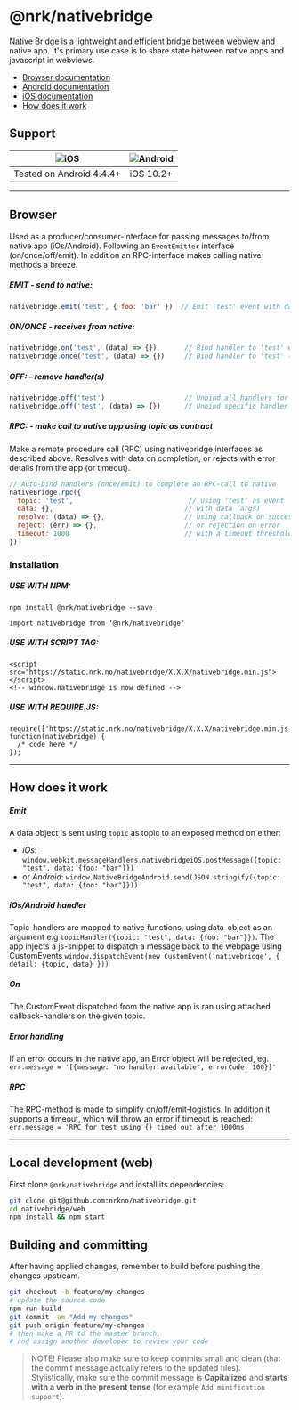 # @nrk/nativebridge

Native Bridge is a lightweight and efficient bridge between webview and native app. It's primary use case is to share state between native apps and javascript in webviews.

- [Browser documentation](#browser)
- [Android documentation](https://github.com/nrkno/nativebridge-android)
- [iOS documentation](https://github.com/nrkno/nativebridge-android)
- [How does it work](#how-does-it-work)

## Support
![iOS](https://cdnjs.cloudflare.com/ajax/libs/browser-logos/42.7.1/archive/safari-ios_1-6/safari-ios_1-6_24x24.png) | ![Android](https://cdnjs.cloudflare.com/ajax/libs/browser-logos/42.7.1/android/android_24x24.png)
--- | ---
Tested on Android 4.4.4+ | iOS 10.2+

---

## Browser

Used as a producer/consumer-interface for passing messages to/from native app (iOs/Android). Following an `EventEmitter` interface (on/once/off/emit). In addition an RPC-interface makes calling native methods a breeze.

##### EMIT - *send to native*:
```js
nativebridge.emit('test', { foo: 'bar' })  // Emit 'test' event with data (must be object) to native
```

##### ON/ONCE - *receives from native*:
```js
nativebridge.on('test', (data) => {})       // Bind handler to 'test' event emitted from native
nativebridge.once('test', (data) => {})     // Bind handler to 'test' (one time only) event emitted from native
```

##### OFF: - *remove handler(s)*
```js
nativebridge.off('test')                    // Unbind all handlers for 'test' event
nativebridge.off('test', (data) => {})      // Unbind specific handler for 'test' event
```

##### RPC: - *make call to native app using topic as contract*
Make a remote procedure call (RPC) using nativebridge interfaces as described above.
Resolves with data on completion, or rejects with error details from the app (or timeout).
```js
// Auto-bind handlers (once/emit) to complete an RPC-call to native
nativeBridge.rpc({                          
  topic: 'test',                             // using 'test' as event
  data: {},                                 // with data (args)
  resolve: (data) => {},                    // using callback on success
  reject: (err) => {},                      // or rejection on error
  timeout: 1000                             // with a timeout threshold
})
```


### Installation

##### USE WITH NPM:
```
npm install @nrk/nativebridge --save
```
```
import nativebridge from '@nrk/nativebridge'
```
##### USE WITH SCRIPT TAG:
```
<script src="https://static.nrk.no/nativebridge/X.X.X/nativebridge.min.js"></script>
<!-- window.nativebridge is now defined -->
```
##### USE WITH REQUIRE.JS:
```
require(['https://static.nrk.no/nativebridge/X.X.X/nativebridge.min.js'], function(nativebridge) {
  /* code here */
});
```

---

## How does it work

##### Emit
A data object is sent using `topic` as topic to an exposed method on either:
- *iOs*:
`window.webkit.messageHandlers.nativebridgeiOS.postMessage({topic: "test", data: {foo: "bar"}})`
- or *Android*:
`window.NativeBridgeAndroid.send(JSON.stringify({topic: "test", data: {foo: "bar"}}))`

##### iOs/Android handler
Topic-handlers are mapped to native functions, using data-object as an argument e.g `topicHandler({topic: "test", data: {foo: "bar"}})`. The app injects a js-snippet to dispatch a message back to the webpage using CustomEvents
`window.dispatchEvent(new CustomEvent('nativebridge', { detail: {topic, data} }))`

##### On
The CustomEvent dispatched from the native app is ran using attached callback-handlers on the given topic.

##### Error handling
If an error occurs in the native app, an Error object will be rejected, eg.
`err.message = '[{message: "no handler available", errorCode: 100}]'`

##### RPC
The RPC-method is made to simplify on/off/emit-logistics. In addition it supports a timeout, which will throw an error if timeout is reached:
`err.message = 'RPC for test using {} timed out after 1000ms'`


---

## Local development (web)
First clone `@nrk/nativebridge` and install its dependencies:

```bash
git clone git@github.com:nrkno/nativebridge.git
cd nativebridge/web
npm install && npm start
```

## Building and committing
After having applied changes, remember to build before pushing the changes upstream.

```bash
git checkout -b feature/my-changes
# update the source code
npm run build
git commit -am "Add my changes"
git push origin feature/my-changes
# then make a PR to the master branch,
# and assign another developer to review your code
```

> NOTE! Please also make sure to keep commits small and clean (that the commit message actually refers to the updated files).  
> Stylistically, make sure the commit message is **Capitalized** and **starts with a verb in the present tense** (for example `Add minification support`).
